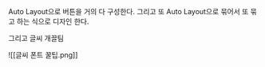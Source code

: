 Auto Layout으로 버튼을 거의 다 구성한다. 그리고 또 Auto Layout으로 묶어서 또 묶고 하는 식으로 디자인 한다.

그리고 글씨 개끌팀 

![[글씨 폰트 꿀팁.png]]